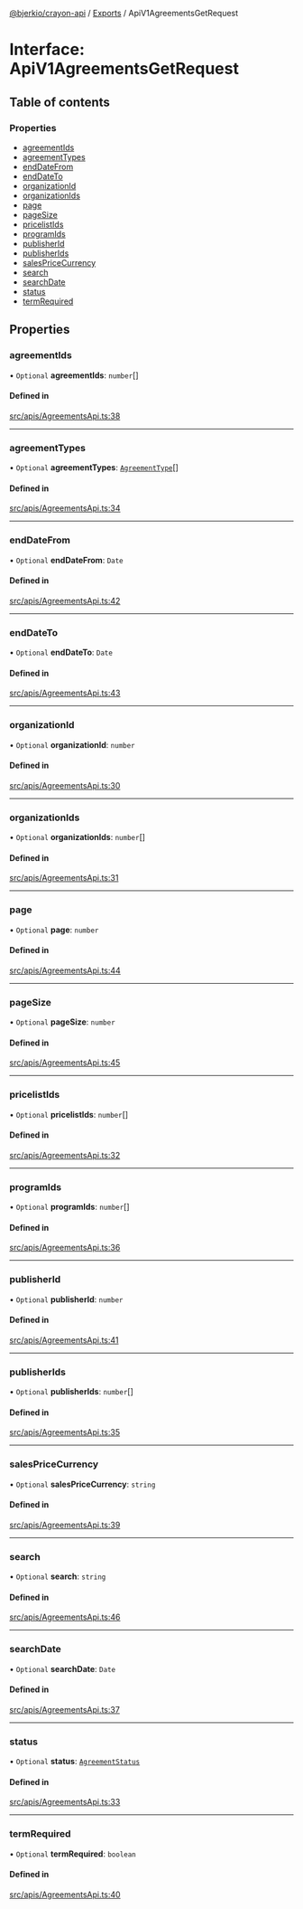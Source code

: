 [@bjerkio/crayon-api](../README.md) / [Exports](../modules.md) / ApiV1AgreementsGetRequest

# Interface: ApiV1AgreementsGetRequest

## Table of contents

### Properties

- [agreementIds](ApiV1AgreementsGetRequest.md#agreementids)
- [agreementTypes](ApiV1AgreementsGetRequest.md#agreementtypes)
- [endDateFrom](ApiV1AgreementsGetRequest.md#enddatefrom)
- [endDateTo](ApiV1AgreementsGetRequest.md#enddateto)
- [organizationId](ApiV1AgreementsGetRequest.md#organizationid)
- [organizationIds](ApiV1AgreementsGetRequest.md#organizationids)
- [page](ApiV1AgreementsGetRequest.md#page)
- [pageSize](ApiV1AgreementsGetRequest.md#pagesize)
- [pricelistIds](ApiV1AgreementsGetRequest.md#pricelistids)
- [programIds](ApiV1AgreementsGetRequest.md#programids)
- [publisherId](ApiV1AgreementsGetRequest.md#publisherid)
- [publisherIds](ApiV1AgreementsGetRequest.md#publisherids)
- [salesPriceCurrency](ApiV1AgreementsGetRequest.md#salespricecurrency)
- [search](ApiV1AgreementsGetRequest.md#search)
- [searchDate](ApiV1AgreementsGetRequest.md#searchdate)
- [status](ApiV1AgreementsGetRequest.md#status)
- [termRequired](ApiV1AgreementsGetRequest.md#termrequired)

## Properties

### agreementIds

• `Optional` **agreementIds**: `number`[]

#### Defined in

[src/apis/AgreementsApi.ts:38](https://github.com/bjerkio/crayon-api-js/blob/22cd66d/src/apis/AgreementsApi.ts#L38)

___

### agreementTypes

• `Optional` **agreementTypes**: [`AgreementType`](../enums/AgreementType.md)[]

#### Defined in

[src/apis/AgreementsApi.ts:34](https://github.com/bjerkio/crayon-api-js/blob/22cd66d/src/apis/AgreementsApi.ts#L34)

___

### endDateFrom

• `Optional` **endDateFrom**: `Date`

#### Defined in

[src/apis/AgreementsApi.ts:42](https://github.com/bjerkio/crayon-api-js/blob/22cd66d/src/apis/AgreementsApi.ts#L42)

___

### endDateTo

• `Optional` **endDateTo**: `Date`

#### Defined in

[src/apis/AgreementsApi.ts:43](https://github.com/bjerkio/crayon-api-js/blob/22cd66d/src/apis/AgreementsApi.ts#L43)

___

### organizationId

• `Optional` **organizationId**: `number`

#### Defined in

[src/apis/AgreementsApi.ts:30](https://github.com/bjerkio/crayon-api-js/blob/22cd66d/src/apis/AgreementsApi.ts#L30)

___

### organizationIds

• `Optional` **organizationIds**: `number`[]

#### Defined in

[src/apis/AgreementsApi.ts:31](https://github.com/bjerkio/crayon-api-js/blob/22cd66d/src/apis/AgreementsApi.ts#L31)

___

### page

• `Optional` **page**: `number`

#### Defined in

[src/apis/AgreementsApi.ts:44](https://github.com/bjerkio/crayon-api-js/blob/22cd66d/src/apis/AgreementsApi.ts#L44)

___

### pageSize

• `Optional` **pageSize**: `number`

#### Defined in

[src/apis/AgreementsApi.ts:45](https://github.com/bjerkio/crayon-api-js/blob/22cd66d/src/apis/AgreementsApi.ts#L45)

___

### pricelistIds

• `Optional` **pricelistIds**: `number`[]

#### Defined in

[src/apis/AgreementsApi.ts:32](https://github.com/bjerkio/crayon-api-js/blob/22cd66d/src/apis/AgreementsApi.ts#L32)

___

### programIds

• `Optional` **programIds**: `number`[]

#### Defined in

[src/apis/AgreementsApi.ts:36](https://github.com/bjerkio/crayon-api-js/blob/22cd66d/src/apis/AgreementsApi.ts#L36)

___

### publisherId

• `Optional` **publisherId**: `number`

#### Defined in

[src/apis/AgreementsApi.ts:41](https://github.com/bjerkio/crayon-api-js/blob/22cd66d/src/apis/AgreementsApi.ts#L41)

___

### publisherIds

• `Optional` **publisherIds**: `number`[]

#### Defined in

[src/apis/AgreementsApi.ts:35](https://github.com/bjerkio/crayon-api-js/blob/22cd66d/src/apis/AgreementsApi.ts#L35)

___

### salesPriceCurrency

• `Optional` **salesPriceCurrency**: `string`

#### Defined in

[src/apis/AgreementsApi.ts:39](https://github.com/bjerkio/crayon-api-js/blob/22cd66d/src/apis/AgreementsApi.ts#L39)

___

### search

• `Optional` **search**: `string`

#### Defined in

[src/apis/AgreementsApi.ts:46](https://github.com/bjerkio/crayon-api-js/blob/22cd66d/src/apis/AgreementsApi.ts#L46)

___

### searchDate

• `Optional` **searchDate**: `Date`

#### Defined in

[src/apis/AgreementsApi.ts:37](https://github.com/bjerkio/crayon-api-js/blob/22cd66d/src/apis/AgreementsApi.ts#L37)

___

### status

• `Optional` **status**: [`AgreementStatus`](../enums/AgreementStatus.md)

#### Defined in

[src/apis/AgreementsApi.ts:33](https://github.com/bjerkio/crayon-api-js/blob/22cd66d/src/apis/AgreementsApi.ts#L33)

___

### termRequired

• `Optional` **termRequired**: `boolean`

#### Defined in

[src/apis/AgreementsApi.ts:40](https://github.com/bjerkio/crayon-api-js/blob/22cd66d/src/apis/AgreementsApi.ts#L40)
